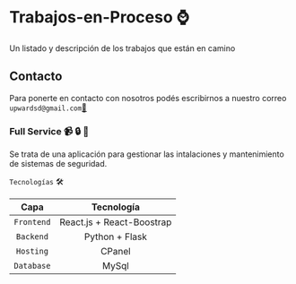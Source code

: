 # Trabajos-en-Proceso ⌚
Un listado y descripción de los trabajos que están en camino

## Contacto 
Para ponerte en contacto con nosotros podés escribirnos a nuestro correo `upwardsd@gmail.com`[📧](mailto:upwardsd@gmail.com)

### Full Service 📹 🔒 🧰

Se trata de una aplicación para gestionar las intalaciones y mantenimiento de sistemas de seguridad. 

`Tecnologías` 🛠️

| Capa         |  Tecnología                      |
|:------------:|:--------------------------------:|
| `Frontend`   |  React.js + React-Boostrap       |
| `Backend`    |    Python + Flask                |
| `Hosting`    | CPanel                           |
| `Database`   | MySql                            |
